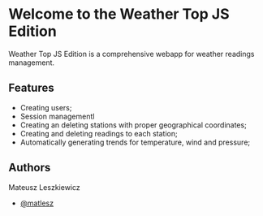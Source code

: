 
# Welcome to the Weather Top JS Edition

Weather Top JS Edition is a comprehensive webapp for weather readings management.

## Features

- Creating users;
- Session managementl
- Creating an deleting stations with proper geographical coordinates;
- Creating and deleting readings to each station;
- Automatically generating trends for temperature, wind and pressure;

  
## Authors
Mateusz Leszkiewicz
- [@matlesz](https://github.com/matlesz/)

  